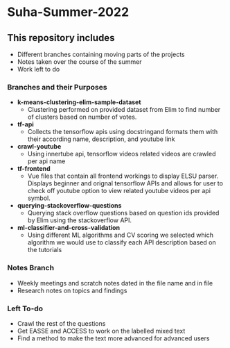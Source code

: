 # Suha-Summer-2022

## This repository includes
  - Different branches containing moving parts of the projects
  - Notes taken over the course of the summer
  - Work left to do
  
### Branches and their Purposes
  - **k-means-clustering-elim-sample-dataset**
    - Clustering performed on provided dataset from Elim to find number of clusters based on number of votes.
  - **tf-api**
    - Collects the tensorflow apis using docstringand formats them with their according name, description, and youtube link
  - **crawl-youtube**
    - Using innertube api, tensorflow videos related videos are crawled per api name
  - **tf-frontend**
    - Vue files that contain all frontend workings to display ELSU parser. Displays beginner and orignal tensorflow APIs and allows for user to check off youtube option to view related youtube videos per api symbol.
  - **querying-stackoverflow-questions**
    - Querying stack overflow questions based on question ids provided by Elim using the stackoverflow API.
  - **ml-classifier-and-cross-validation**
    - Using different ML algorithms and CV scoring we selected which algorithm we would use to classify each API description based on the tutorials
  
### Notes Branch
  - Weekly meetings and scratch notes dated in the file name and in file
  - Research notes on topics and findings
  
### Left To-do
  - Crawl the rest of the questions
  - Get EASSE and ACCESS to work on the labelled mixed text
  - Find a method to make the text more advanced for advanced users
